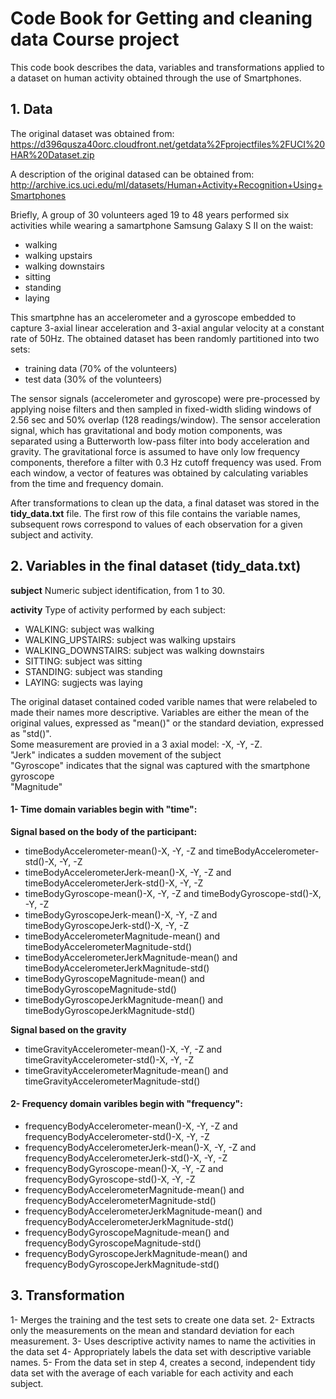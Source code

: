 # Code Book for Getting and cleaning data Course project

This code book describes the data, variables and transformations applied to a dataset on human activity obtained
through the use of Smartphones. 

## 1. Data
The original dataset was obtained from:
https://d396qusza40orc.cloudfront.net/getdata%2Fprojectfiles%2FUCI%20HAR%20Dataset.zip

A description of the original datased can be obtained from:
http://archive.ics.uci.edu/ml/datasets/Human+Activity+Recognition+Using+Smartphones

Briefly, A group of 30 volunteers aged 19 to 48 years performed six activities while wearing a samartphone Samsung Galaxy S II on the waist:
- walking  
- walking upstairs  
- walking downstairs  
- sitting  
- standing  
- laying  

This smartphne has an accelerometer and a gyroscope embedded to capture 3-axial linear acceleration and 3-axial angular velocity at a constant rate of 50Hz.
The obtained dataset has been randomly partitioned into two sets:
- training data (70% of the volunteers)  
- test data (30% of the volunteers)

The sensor signals (accelerometer and gyroscope) were pre-processed by applying noise filters and then sampled in fixed-width sliding windows of 2.56 sec and 50% overlap (128 readings/window). The sensor acceleration signal, which has gravitational and body motion components, was separated using a Butterworth low-pass filter into body acceleration and gravity. The gravitational force is assumed to have only low frequency components, therefore a filter with 0.3 Hz cutoff frequency was used. From each window, a vector of features was obtained by calculating variables from the time and frequency domain.

After transformations to clean up the data, a final dataset was stored in the **tidy_data.txt** file. The first row of this file contains the variable names, subsequent rows correspond to values of each observation for a given subject and activity.

## 2. Variables in the final dataset (tidy_data.txt)
**subject** Numeric subject identification, from 1 to 30.

**activity** Type of activity performed by each subject:
- WALKING: subject was walking  
- WALKING_UPSTAIRS: subject was walking upstairs  
- WALKING_DOWNSTAIRS: subject was walking downstairs  
- SITTING: subject was sitting  
- STANDING: subject was standing  
- LAYING: sugjects was laying  

The original dataset contained coded varible names that were relabeled to made their names more descriptive.
Variables are either the mean of the original values, expressed as "mean()" or the standard deviation, expressed as "std()".  
Some measurement are provied in a 3 axial model: -X, -Y, -Z.  
"Jerk" indicates a sudden movement of the subject  
"Gyroscope" indicates that the signal was captured with the smartphone gyroscope  
"Magnitude"  

#### 1- Time domain variables begin with "time":  
**Signal based on the body of the participant:**  
- timeBodyAccelerometer-mean()-X, -Y, -Z and timeBodyAccelerometer-std()-X, -Y, -Z  
- timeBodyAccelerometerJerk-mean()-X, -Y, -Z and timeBodyAccelerometerJerk-std()-X, -Y, -Z
- timeBodyGyroscope-mean()-X, -Y, -Z and timeBodyGyroscope-std()-X, -Y, -Z
- timeBodyGyroscopeJerk-mean()-X, -Y, -Z and timeBodyGyroscopeJerk-std()-X, -Y, -Z  
- timeBodyAccelerometerMagnitude-mean()  and timeBodyAccelerometerMagnitude-std()  
- timeBodyAccelerometerJerkMagnitude-mean() and timeBodyAccelerometerJerkMagnitude-std()  
- timeBodyGyroscopeMagnitude-mean() and timeBodyGyroscopeMagnitude-std()  
- timeBodyGyroscopeJerkMagnitude-mean() and timeBodyGyroscopeJerkMagnitude-std()  

**Signal based on the gravity**  
- timeGravityAccelerometer-mean()-X, -Y, -Z  and  timeGravityAccelerometer-std()-X, -Y, -Z  
- timeGravityAccelerometerMagnitude-mean() and timeGravityAccelerometerMagnitude-std()  
  

  
#### 2- Frequency domain varibles begin with "frequency":  
- frequencyBodyAccelerometer-mean()-X, -Y, -Z and frequencyBodyAccelerometer-std()-X, -Y, -Z  
- frequencyBodyAccelerometerJerk-mean()-X, -Y, -Z and frequencyBodyAccelerometerJerk-std()-X, -Y, -Z  
- frequencyBodyGyroscope-mean()-X, -Y, -Z and frequencyBodyGyroscope-std()-X, -Y, -Z  
- frequencyBodyAccelerometerMagnitude-mean() and frequencyBodyAccelerometerMagnitude-std()  
- frequencyBodyAccelerometerJerkMagnitude-mean() and frequencyBodyAccelerometerJerkMagnitude-std()  
- frequencyBodyGyroscopeMagnitude-mean() and frequencyBodyGyroscopeMagnitude-std()  
- frequencyBodyGyroscopeJerkMagnitude-mean() and frequencyBodyGyroscopeJerkMagnitude-std()


## 3. Transformation
1- Merges the training and the test sets to create one data set.
2- Extracts only the measurements on the mean and standard deviation for each measurement.
3- Uses descriptive activity names to name the activities in the data set
4- Appropriately labels the data set with descriptive variable names.
5- From the data set in step 4, creates a second, independent tidy data set with the average of each variable for each activity and each subject.
